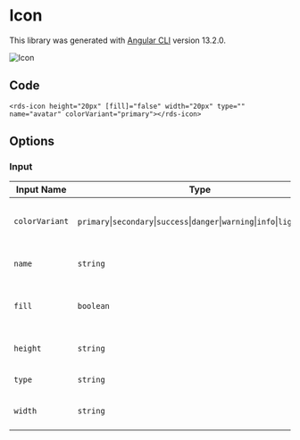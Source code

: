 # Icon

This library was generated with [Angular CLI](https://github.com/angular/angular-cli) version 13.2.0.
<p align="left">
<img src="../../assets/assets/icon.png" alt="Icon"/>
<p/>

## Code
`<rds-icon height="20px" [fill]="false" width="20px" type="" name="avatar" colorVariant="primary"></rds-icon>`

## Options
### Input
<!-- prettier-ignore -->
| Input Name                  | Type                             |Example| Description                                                                  |
| --------------------------- | -------------------------------- |------------| ---------------------------------------------------------------------------- |
| `colorVariant`                | `primary`\|`secondary`\|`success`\|`danger`\|`warning`\|`info`\|`light`\|`dark`|"danger"|For specifing the color of icon    |
| `name`                | `string`      |"avatar"|Specify name of icon      |
|`fill` |`boolean`  |`false`  |Specify fill for icon required or not|
| `height`                | `string`      |"20px"|Specify height of icon      |
| `type`                | `string`      |""|Specify type of icon      |
| `width`                | `string`      |"20px"|Specify width of icon      |

